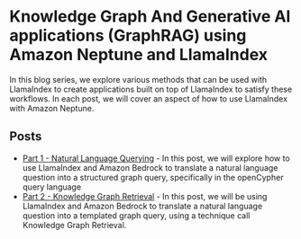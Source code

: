 # Knowledge Graph And Generative AI applications (GraphRAG) using Amazon Neptune and LlamaIndex

In this blog series, we explore various methods that can be used with LlamaIndex to create applications built on top of LlamaIndex to satisfy these workflows. In each post, we will cover an aspect of how to use LlamaIndex with Amazon Neptune.

## Posts

- [Part 1 - Natural Language Querying]() - In this post, we will explore how to use LlamaIndex and Amazon Bedrock to translate a natural language question into a structured graph query, specifically in the openCypher query language
- [Part 2 - Knowledge Graph Retrieval]() - In this post, we will be using LlamaIndex and Amazon Bedrock to translate a natural language question into a templated graph query, using a technique call Knowledge Graph Retrieval.
